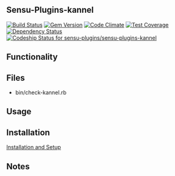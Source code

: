 ## Sensu-Plugins-kannel

[![Build Status](https://travis-ci.org/sensu-plugins/sensu-plugins-kannel.svg?branch=master)](https://travis-ci.org/sensu-plugins/sensu-plugins-kannel)
[![Gem Version](https://badge.fury.io/rb/sensu-plugins-kannel.svg)](http://badge.fury.io/rb/sensu-plugins-kannel)
[![Code Climate](https://codeclimate.com/github/sensu-plugins/sensu-plugins-kannel/badges/gpa.svg)](https://codeclimate.com/github/sensu-plugins/sensu-plugins-kannel)
[![Test Coverage](https://codeclimate.com/github/sensu-plugins/sensu-plugins-kannel/badges/coverage.svg)](https://codeclimate.com/github/sensu-plugins/sensu-plugins-kannel)
[![Dependency Status](https://gemnasium.com/sensu-plugins/sensu-plugins-kannel.svg)](https://gemnasium.com/sensu-plugins/sensu-plugins-kannel)
[![Codeship Status for sensu-plugins/sensu-plugins-kannel](https://codeship.com/projects/d8d1c750-d467-0132-8fdb-467e8e32dda1/status?branch=master)](https://codeship.com/projects/77775)

## Functionality

## Files
 * bin/check-kannel.rb

## Usage

## Installation

[Installation and Setup](https://github.com/sensu-plugins/documentation/blob/master/user_docs/installation_instructions.md)

## Notes
